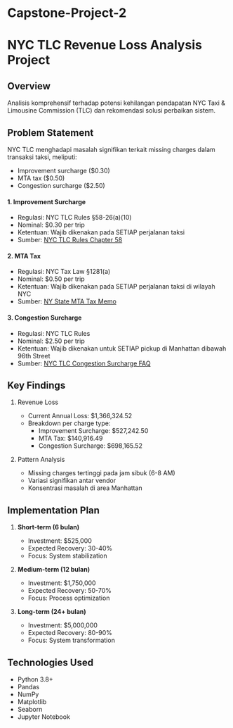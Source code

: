 # Capstone-Project-2
# NYC TLC Revenue Loss Analysis Project

## Overview
Analisis komprehensif terhadap potensi kehilangan pendapatan NYC Taxi & Limousine Commission (TLC) dan rekomendasi solusi perbaikan sistem.

## Problem Statement
NYC TLC menghadapi masalah signifikan terkait missing charges dalam transaksi taksi, meliputi:
- Improvement surcharge ($0.30)
- MTA tax ($0.50)
- Congestion surcharge ($2.50)

#### 1. Improvement Surcharge
- Regulasi: NYC TLC Rules §58-26(a)(10)
- Nominal: $0.30 per trip
- Ketentuan: Wajib dikenakan pada SETIAP perjalanan taksi
- Sumber: [NYC TLC Rules Chapter 58](https://www.nyc.gov/assets/tlc/downloads/pdf/rule_book_current_chapter_58.pdf)

#### 2. MTA Tax
- Regulasi: NYC Tax Law §1281(a)
- Nominal: $0.50 per trip
- Ketentuan: Wajib dikenakan pada SETIAP perjalanan taksi di wilayah NYC
- Sumber: [NY State MTA Tax Memo](https://www.tax.ny.gov/pdf/memos/mta_mobility/m19-1mta.pdf)

#### 3. Congestion Surcharge
- Regulasi: NYC TLC Rules
- Nominal: $2.50 per trip
- Ketentuan: Wajib dikenakan untuk SETIAP pickup di Manhattan dibawah 96th Street
- Sumber: [NYC TLC Congestion Surcharge FAQ](https://www.nyc.gov/assets/tlc/downloads/pdf/congestion_surcharge_faq.pdf)

## Key Findings
1. Revenue Loss
   - Current Annual Loss: $1,366,324.52
   - Breakdown per charge type:
     * Improvement Surcharge: $527,242.50
     * MTA Tax: $140,916.49
     * Congestion Surcharge: $698,165.52

2. Pattern Analysis
   - Missing charges tertinggi pada jam sibuk (6-8 AM)
   - Variasi signifikan antar vendor
   - Konsentrasi masalah di area Manhattan

## Implementation Plan
1. **Short-term (6 bulan)**
   - Investment: $525,000
   - Expected Recovery: 30-40%
   - Focus: System stabilization

2. **Medium-term (12 bulan)**
   - Investment: $1,750,000
   - Expected Recovery: 50-70%
   - Focus: Process optimization

3. **Long-term (24+ bulan)**
   - Investment: $5,000,000
   - Expected Recovery: 80-90%
   - Focus: System transformation

## Technologies Used
- Python 3.8+
- Pandas
- NumPy
- Matplotlib
- Seaborn
- Jupyter Notebook

